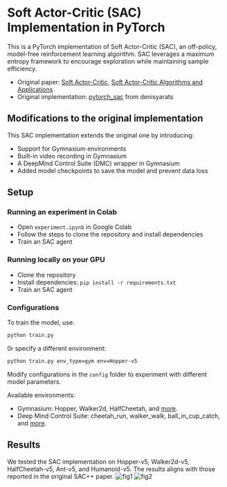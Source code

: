 # Soft Actor-Critic (SAC) Implementation in PyTorch

This is a PyTorch implementation of Soft Actor-Critic (SAC), an off-policy, model-free reinforcement learning algorithm. SAC leverages a maximum entropy framework to encourage exploration while maintaining sample efficiency.
- Original paper: [Soft Actor-Critic](https://arxiv.org/pdf/1801.01290), [Soft Actor-Critic Algorithms and Applications](https://arxiv.org/pdf/1812.05905)
- Original implementation: [pytorch_sac](https://github.com/denisyarats/pytorch_sac) from denisyarats

## Modifications to the original implementation
This SAC implementation extends the original one by introducing:
- Support for Gymnasium environments
- Built-in video recording in Gymnasium
- A DeepMind Control Suite (DMC) wrapper in Gymnasium
- Added model checkpoints to save the model and prevent data loss

## Setup
### Running an experiment in Colab
- Open `experiment.ipynb` in Google Colab
- Follow the steps to clone the repository and install dependencies
- Train an SAC agent

### Running locally on your GPU
- Clone the repository
- Install dependencies: `pip install -r requirements.txt`
- Train an SAC agent

### Configurations
To train the model, use:
```bash
python train.py
```

0r specify a different environment:

```bash
python train.py env_type=gym env=Hopper-v5
```
Modify configurations in the `config` folder to experiment with different model parameters. 

Available environments:
- Gymnasium: Hopper, Walker2d, HalfCheetah, and [more](https://gymnasium.farama.org/environments/mujoco/).
- Deep Mind Control Suite: cheetah_run, walker_walk, ball_in_cup_catch, and [more](https://github.com/google-deepmind/dm_control/tree/main/dm_control/suite).

## Results
We tested the SAC implementation on Hopper-v5, Walker2d-v5, HalfCheetah-v5, Ant-v5, and Humanoid-v5. The results aligns with those reported in the original SAC++ paper.
![fig1](https://github.com/user-attachments/assets/c6d354a8-58db-4023-87a7-5fc268798a8b)
![fig2](https://github.com/user-attachments/assets/22cd0098-ad47-479d-93f1-0e5b4613727a)

